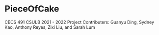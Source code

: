 # PieceOfCake
CECS 491 CSULB 2021 - 2022 Project
Contributers: Guanyu Ding, Sydney Kao, Anthony Reyes, Zixi Liu, and Sarah Lum
